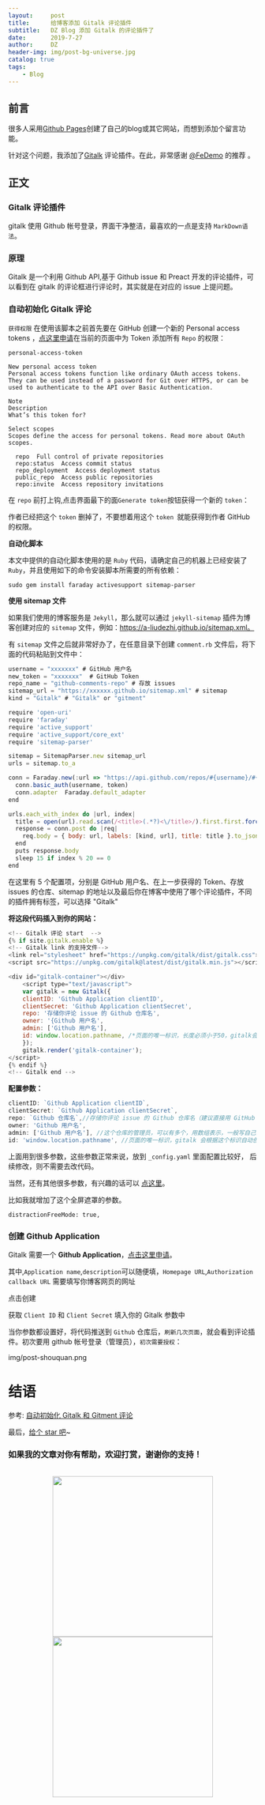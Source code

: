 ```yaml
---
layout:     post
title:      给博客添加 Gitalk 评论插件
subtitle:   DZ Blog 添加 Gitalk 的评论插件了
date:       2019-7-27
author:     DZ
header-img: img/post-bg-universe.jpg
catalog: true
tags:
    - Blog
---
```



## 前言

很多人采用[Github Pages](https://pages.github.com/)创建了自己的blog或其它网站，而想到添加个留言功能。

针对这个问题，我添加了[Gitalk](https://github.com/gitalk/gitalk) 评论插件。在此，非常感谢 [@FeDemo](https://github.com/FeDemo) 的推荐 。

## 正文

### Gitalk 评论插件

gitalk 使用 Github 帐号登录，界面干净整洁，最喜欢的一点是支持 `MarkDown语法`。

### 原理

Gitalk 是一个利用 Github API,基于 Github issue 和 Preact 开发的评论插件，可以看到在 gitalk 的评论框进行评论时，其实就是在对应的 issue 上提问题。

### 自动初始化 Gitalk 评论

`获得权限`
在使用该脚本之前首先要在 GitHub 创建一个新的 Personal access tokens ，[点这里申请](https://github.com/settings/tokens/new)在当前的页面中为 Token 添加所有 `Repo` 的权限：

`personal-access-token`
```
New personal access token
Personal access tokens function like ordinary OAuth access tokens. They can be used instead of a password for Git over HTTPS, or can be used to authenticate to the API over Basic Authentication.

Note
Description
What’s this token for?

Select scopes
Scopes define the access for personal tokens. Read more about OAuth scopes.

  repo  Full control of private repositories
  repo:status  Access commit status
  repo_deployment  Access deployment status
  public_repo  Access public repositories
  repo:invite  Access repository invitations
```
在 `repo` 前打上钩,点击界面最下的面`Generate token`按钮获得一个新的 `token`：

作者已经把这个 `token` 删掉了，不要想着用这个 `token `就能获得到作者 GitHub 的权限。

**自动化脚本**

本文中提供的自动化脚本使用的是 `Ruby` 代码，请确定自己的机器上已经安装了 `Ruby`，并且使用如下的命令安装脚本所需要的所有依赖：

`sudo gem install faraday activesupport sitemap-parser`

**使用 sitemap 文件**

如果我们使用的博客服务是 `Jekyll`，那么就可以通过 `jekyll-sitemap` 插件为博客创建对应的 `sitemap` 文件，例如：https://a-liudezhi.github.io/sitemap.xml。

有 `sitemap` 文件之后就非常好办了，在任意目录下创建 `comment.rb` 文件后，将下面的代码粘贴到文件中：
```js
username = "xxxxxxx" # GitHub 用户名
new_token = "xxxxxxx"  # GitHub Token
repo_name = "github-comments-repo" # 存放 issues
sitemap_url = "https://xxxxxx.github.io/sitemap.xml" # sitemap
kind = "Gitalk" # "Gitalk" or "gitment"

require 'open-uri'
require 'faraday'
require 'active_support'
require 'active_support/core_ext'
require 'sitemap-parser'

sitemap = SitemapParser.new sitemap_url
urls = sitemap.to_a

conn = Faraday.new(:url => "https://api.github.com/repos/#{username}/#{repo_name}/issues") do |conn|
  conn.basic_auth(username, token)
  conn.adapter  Faraday.default_adapter
end

urls.each_with_index do |url, index|
  title = open(url).read.scan(/<title>(.*?)<\/title>/).first.first.force_encoding('UTF-8')
  response = conn.post do |req|
    req.body = { body: url, labels: [kind, url], title: title }.to_json
  end
  puts response.body
  sleep 15 if index % 20 == 0
end
```
在这里有 5 个配置项，分别是 GitHub 用户名、在上一步获得的 Token、存放 issues 的仓库、sitemap 的地址以及最后你在博客中使用了哪个评论插件，不同的插件拥有标签，可以选择 "Gitalk"

**将这段代码插入到你的网站：**
```js
<!-- Gitalk 评论 start  -->
{% if site.gitalk.enable %}
<!-- Gitalk link 的支持文件-->
<link rel="stylesheet" href="https://unpkg.com/gitalk/dist/gitalk.css">
<script src="https://unpkg.com/gitalk@latest/dist/gitalk.min.js"></script>

<div id="gitalk-container"></div>
    <script type="text/javascript">
    var gitalk = new Gitalk({
    clientID: 'Github Application clientID',
    clientSecret: 'Github Application clientSecret',
    repo: '存储你评论 issue 的 Github 仓库名',
    owner: '{Github 用户名',
    admin: ['Github 用户名'],
    id: window.location.pathname, /*页面的唯一标识，长度必须小于50，gitalk会根据这个标识自动创建对应的issue的标签，你总不能啥页面下面都是同一个评论吧*/
    });
    gitalk.render('gitalk-container');
</script>
{% endif %}
<!-- Gitalk end -->
```
**配置参数：**
```js
clientID: `Github Application clientID`,
clientSecret: `Github Application clientSecret`,
repo: `Github 仓库名`,//存储你评论 issue 的 Github 仓库名（建议直接用 GitHub Page 的仓库名）
owner: 'Github 用户名',
admin: ['Github 用户名'], //这个仓库的管理员，可以有多个，用数组表示，一般写自己,
id: 'window.location.pathname', //页面的唯一标识，gitalk 会根据这个标识自动创建的issue的标签,我们使用页面的相对路径作为标识
```
上面用到很多参数，这些参数正常来说，放到 `_config.yaml` 里面配置比较好， 后续修改，则不需要去改代码。

当然，还有其他很多参数，有兴趣的话可以 [ 点这里](https://github.com/gitalk/gitalk#options)。

比如我就增加了这个全屏遮罩的参数。
```
distractionFreeMode: true,
```
### 创建 Github Application

Gitalk 需要一个 **Github Application**，[点击这里申请](https://github.com/settings/applications/new)。

其中,`Application name`,`description`可以随便填，`Homepage URL`,`Authorization callback URL` 需要填写你博客网页的网址

点击创建

获取 `Client ID` 和 `Client Secret` 填入你的 Gitalk 参数中

当你参数都设置好，将代码推送到 `Github` 仓库后，`刷新几次页面`，就会看到评论插件。初次要用 github 帐号登录（管理员），`初次需要授权`：

img/post-shouquan.png

# 结语

参考: [自动初始化 Gitalk 和 Gitment 评论](https://draveness.me/git-comments-initialize)

最后，[给个 star 吧](https://github.com/a-liudezhi/a-liudezhi.github.io)~


### 如果我的文章对你有帮助，欢迎打赏，谢谢你的支持！
<p style="text-align:center;">
  <br>
  <img src="https://i.screenshot.net/602w9uw" style="width:325px;">
  <img src="https://i.screenshot.net/od0k4a8" style="width:325px;">
</p>
